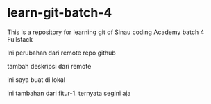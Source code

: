 # learn-git-batch-4

This is a repository for learning git of Sinau coding Academy batch 4 Fullstack

Ini perubahan dari remote repo github

tambah deskripsi dari remote

ini saya buat di lokal

ini tambahan dari fitur-1. ternyata segini aja